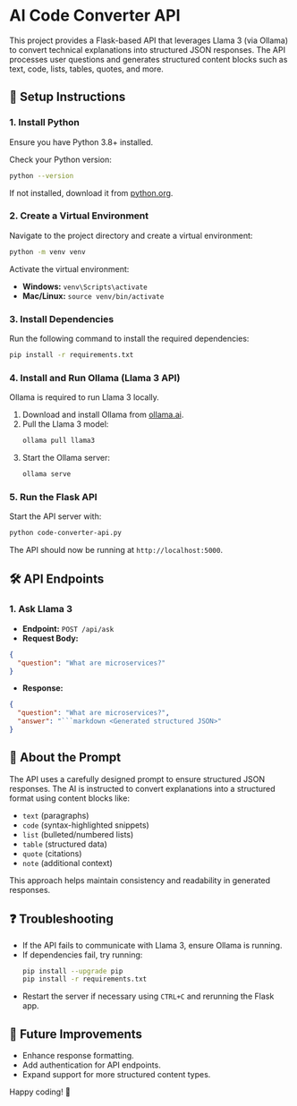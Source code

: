 # AI Code Converter API

This project provides a Flask-based API that leverages Llama 3 (via Ollama) to convert technical explanations into structured JSON responses. The API processes user questions and generates structured content blocks such as text, code, lists, tables, quotes, and more.

## 🚀 Setup Instructions

### 1. Install Python

Ensure you have Python 3.8+ installed.

Check your Python version:

```sh
python --version
```

If not installed, download it from [python.org](https://www.python.org/downloads/).

### 2. Create a Virtual Environment

Navigate to the project directory and create a virtual environment:

```sh
python -m venv venv
```

Activate the virtual environment:

- **Windows:** `venv\Scripts\activate`
- **Mac/Linux:** `source venv/bin/activate`

### 3. Install Dependencies

Run the following command to install the required dependencies:

```sh
pip install -r requirements.txt
```

### 4. Install and Run Ollama (Llama 3 API)

Ollama is required to run Llama 3 locally.

1. Download and install Ollama from [ollama.ai](https://ollama.ai/).
2. Pull the Llama 3 model:
   ```sh
   ollama pull llama3
   ```
3. Start the Ollama server:
   ```sh
   ollama serve
   ```

### 5. Run the Flask API

Start the API server with:

```sh
python code-converter-api.py
```

The API should now be running at `http://localhost:5000`.

## 🛠 API Endpoints

### 1. Ask Llama 3

- **Endpoint:** `POST /api/ask`
- **Request Body:**

```json
{
  "question": "What are microservices?"
}
```

- **Response:**

````json
{
  "question": "What are microservices?",
  "answer": "```markdown <Generated structured JSON>"
}
````

## 📌 About the Prompt

The API uses a carefully designed prompt to ensure structured JSON responses. The AI is instructed to convert explanations into a structured format using content blocks like:

- `text` (paragraphs)
- `code` (syntax-highlighted snippets)
- `list` (bulleted/numbered lists)
- `table` (structured data)
- `quote` (citations)
- `note` (additional context)

This approach helps maintain consistency and readability in generated responses.

## ❓ Troubleshooting

- If the API fails to communicate with Llama 3, ensure Ollama is running.
- If dependencies fail, try running:
  ```sh
  pip install --upgrade pip
  pip install -r requirements.txt
  ```
- Restart the server if necessary using `CTRL+C` and rerunning the Flask app.

## 🎯 Future Improvements

- Enhance response formatting.
- Add authentication for API endpoints.
- Expand support for more structured content types.

Happy coding! 🚀
